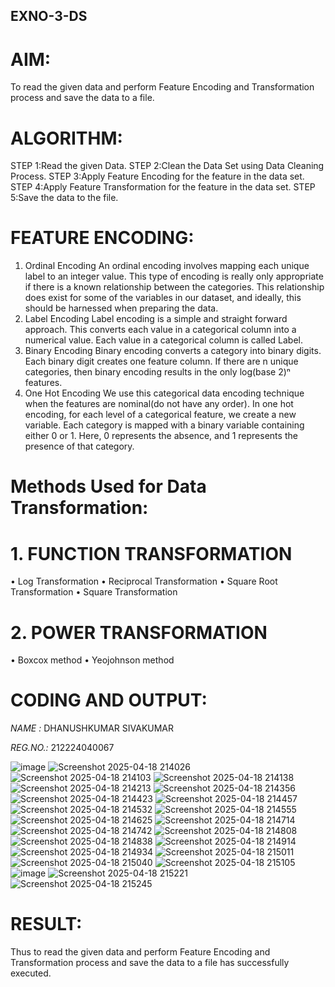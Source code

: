 ## EXNO-3-DS

# AIM:
To read the given data and perform Feature Encoding and Transformation process and save the data to a file.

# ALGORITHM:
STEP 1:Read the given Data.
STEP 2:Clean the Data Set using Data Cleaning Process.
STEP 3:Apply Feature Encoding for the feature in the data set.
STEP 4:Apply Feature Transformation for the feature in the data set.
STEP 5:Save the data to the file.

# FEATURE ENCODING:
1. Ordinal Encoding
An ordinal encoding involves mapping each unique label to an integer value. This type of encoding is really only appropriate if there is a known relationship between the categories. This relationship does exist for some of the variables in our dataset, and ideally, this should be harnessed when preparing the data.
2. Label Encoding
Label encoding is a simple and straight forward approach. This converts each value in a categorical column into a numerical value. Each value in a categorical column is called Label.
3. Binary Encoding
Binary encoding converts a category into binary digits. Each binary digit creates one feature column. If there are n unique categories, then binary encoding results in the only log(base 2)ⁿ features.
4. One Hot Encoding
We use this categorical data encoding technique when the features are nominal(do not have any order). In one hot encoding, for each level of a categorical feature, we create a new variable. Each category is mapped with a binary variable containing either 0 or 1. Here, 0 represents the absence, and 1 represents the presence of that category.

# Methods Used for Data Transformation:
  # 1. FUNCTION TRANSFORMATION
• Log Transformation
• Reciprocal Transformation
• Square Root Transformation
• Square Transformation
  # 2. POWER TRANSFORMATION
• Boxcox method
• Yeojohnson method

# CODING AND OUTPUT:

 *NAME :* DHANUSHKUMAR SIVAKUMAR

 *REG.NO.:* 212224040067

![image](https://github.com/user-attachments/assets/17097c47-c7b0-4160-bfc1-da83d44e22f1)
![Screenshot 2025-04-18 214026](https://github.com/user-attachments/assets/871670bc-d351-4066-81f2-49c66de9ed1e)
![Screenshot 2025-04-18 214103](https://github.com/user-attachments/assets/d8be0d6f-d81d-491e-bbc6-5df964156128)
![Screenshot 2025-04-18 214138](https://github.com/user-attachments/assets/cf8220db-1364-4a1d-b3c0-e7ec61ba03f5)
![Screenshot 2025-04-18 214213](https://github.com/user-attachments/assets/23928413-7c61-41cf-a360-3c1f3777ae64)
![Screenshot 2025-04-18 214356](https://github.com/user-attachments/assets/1d8cebf1-df37-4d37-98a8-a897ccfa581b)
![Screenshot 2025-04-18 214423](https://github.com/user-attachments/assets/8c103abb-fcf5-4266-8551-58c5ad31059d)
![Screenshot 2025-04-18 214457](https://github.com/user-attachments/assets/8c93fc74-f50e-4f00-861e-ca70698fe479)
![Screenshot 2025-04-18 214532](https://github.com/user-attachments/assets/56bd861f-f90d-4ce7-aeba-1911a6e5b1a7)
![Screenshot 2025-04-18 214555](https://github.com/user-attachments/assets/0c134eb8-0191-4405-ae41-d3f917c8a13a)
![Screenshot 2025-04-18 214625](https://github.com/user-attachments/assets/1fb1ca0e-7c1a-4a7c-a9e2-a77107a61372)
![Screenshot 2025-04-18 214714](https://github.com/user-attachments/assets/57e4526f-524a-499a-881a-c81e83510346)
![Screenshot 2025-04-18 214742](https://github.com/user-attachments/assets/e1522148-7014-43dc-aeab-8e26a22566e9)
![Screenshot 2025-04-18 214808](https://github.com/user-attachments/assets/af7c5309-d183-44b0-b3cd-32f36e323e22)
![Screenshot 2025-04-18 214838](https://github.com/user-attachments/assets/6920e180-eae9-42b7-b424-b63ccf1d496a)
![Screenshot 2025-04-18 214914](https://github.com/user-attachments/assets/c0d9f4f1-42b7-4859-9f96-ecdb36a82097)
![Screenshot 2025-04-18 214934](https://github.com/user-attachments/assets/f4603065-1bef-4fdb-b984-01dc40860f6f)
![Screenshot 2025-04-18 215011](https://github.com/user-attachments/assets/2c591e6d-a2c6-4c04-baca-25dca4eb93a7)
![Screenshot 2025-04-18 215040](https://github.com/user-attachments/assets/7be88508-436d-44c0-adc6-7cc5874215ae)
![Screenshot 2025-04-18 215105](https://github.com/user-attachments/assets/5225b500-4b91-4c6f-83d9-fe54ecd5fbef)
![image](https://github.com/user-attachments/assets/da7e1a9d-4830-4f8b-9ba4-f5db3c785a86)
![Screenshot 2025-04-18 215221](https://github.com/user-attachments/assets/88be3964-de98-4c9f-96c3-7daae88ea66b)
![Screenshot 2025-04-18 215245](https://github.com/user-attachments/assets/8738ec73-78cd-4105-8409-8cfdff815937)



 
# RESULT:

Thus to read the given data and perform Feature Encoding and Transformation process and save the data to a file has successfully executed.

       
